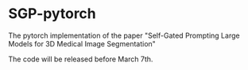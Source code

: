 # SGP-pytorch
The pytorch implementation of the paper "Self-Gated Prompting Large Models for 3D Medical Image Segmentation"

The code will be released before March 7th.

